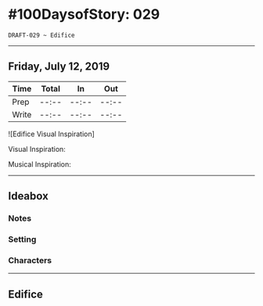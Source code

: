 # #100DaysofStory: 029

    DRAFT-029 ~ Edifice  

---

## Friday, July 12, 2019

| Time  | Total | In    | Out   |
| ----- | ----- | ----- | ----- |
| Prep  | --:-- | --:-- | --:-- |
| Write | --:-- | --:-- | --:-- |

![Edifice Visual Inspiration]

Visual Inspiration:

Musical Inspiration:

---

## Ideabox

### Notes

### Setting

### Characters

---

## Edifice
